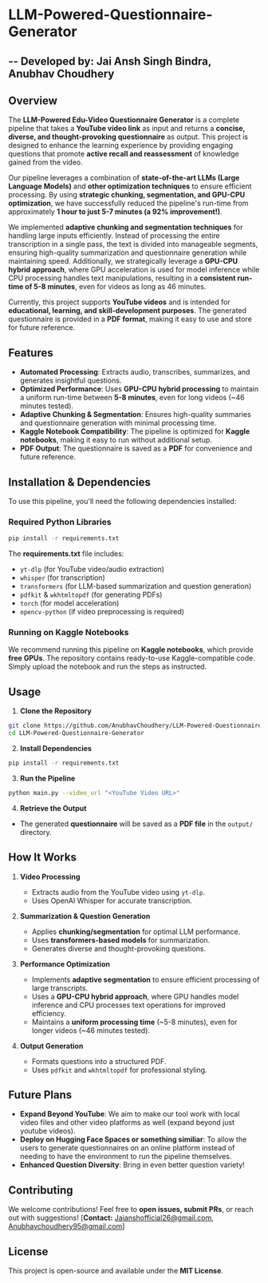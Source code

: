 # LLM-Powered-Questionnaire-Generator

--
**Developed by:** Jai Ansh Singh Bindra, Anubhav Choudhery
--

## Overview

The **LLM-Powered Edu-Video Questionnaire Generator** is a complete pipeline that takes a **YouTube video link** as input and returns a **concise, diverse, and thought-provoking questionnaire** as output. This project is designed to enhance the learning experience by providing engaging questions that promote **active recall and reassessment** of knowledge gained from the video.

Our pipeline leverages a combination of **state-of-the-art LLMs (Large Language Models)** and **other optimization techniques** to ensure efficient processing. By using **strategic chunking, segmentation, and GPU-CPU optimization**, we have successfully reduced the pipeline's run-time from approximately **1 hour to just 5-7 minutes (a 92% improvement!)**. 

We implemented **adaptive chunking and segmentation techniques** for handling large inputs efficiently. Instead of processing the entire transcription in a single pass, the text is divided into manageable segments, ensuring high-quality summarization and questionnaire generation while maintaining speed. Additionally, we strategically leverage a **GPU-CPU hybrid approach**, where GPU acceleration is used for model inference while CPU processing handles text manipulations, resulting in a **consistent run-time of 5-8 minutes**, even for videos as long as 46 minutes.

Currently, this project supports **YouTube videos** and is intended for **educational, learning, and skill-development purposes**. The generated questionnaire is provided in a **PDF format**, making it easy to use and store for future reference.

## Features

- **Automated Processing**: Extracts audio, transcribes, summarizes, and generates insightful questions.
- **Optimized Performance**: Uses **GPU-CPU hybrid processing** to maintain a uniform run-time between **5-8 minutes**, even for long videos (~46 minutes tested).
- **Adaptive Chunking & Segmentation**: Ensures high-quality summaries and questionnaire generation with minimal processing time.
- **Kaggle Notebook Compatibility**: The pipeline is optimized for **Kaggle notebooks**, making it easy to run without additional setup.
- **PDF Output**: The questionnaire is saved as a **PDF** for convenience and future reference.

## Installation & Dependencies

To use this pipeline, you'll need the following dependencies installed:

### Required Python Libraries
```bash
pip install -r requirements.txt
```
The **requirements.txt** file includes:
- `yt-dlp` (for YouTube video/audio extraction)
- `whisper` (for transcription)
- `transformers` (for LLM-based summarization and question generation)
- `pdfkit` & `wkhtmltopdf` (for generating PDFs)
- `torch` (for model acceleration)
- `opencv-python` (if video preprocessing is required)

### Running on Kaggle Notebooks
We recommend running this pipeline on **Kaggle notebooks**, which provide **free GPUs**. The repository contains ready-to-use Kaggle-compatible code. Simply upload the notebook and run the steps as instructed.

## Usage

1. **Clone the Repository**
```bash
git clone https://github.com/AnubhavChoudhery/LLM-Powered-Questionnaire-Generator.git
cd LLM-Powered-Questionnaire-Generator
```

2. **Install Dependencies**
```bash
pip install -r requirements.txt
```

3. **Run the Pipeline**
```bash
python main.py --video_url "<YouTube Video URL>"
```

4. **Retrieve the Output**
- The generated **questionnaire** will be saved as a **PDF file** in the `output/` directory.

## How It Works

1. **Video Processing**
   - Extracts audio from the YouTube video using `yt-dlp`.
   - Uses OpenAI Whisper for accurate transcription.

2. **Summarization & Question Generation**
   - Applies **chunking/segmentation** for optimal LLM performance.
   - Uses **transformers-based models** for summarization.
   - Generates diverse and thought-provoking questions.

3. **Performance Optimization**
   - Implements **adaptive segmentation** to ensure efficient processing of large transcripts.
   - Uses a **GPU-CPU hybrid approach**, where GPU handles model inference and CPU processes text operations for improved efficiency.
   - Maintains a **uniform processing time** (~5-8 minutes), even for longer videos (~46 minutes tested).

4. **Output Generation**
   - Formats questions into a structured PDF.
   - Uses `pdfkit` and `wkhtmltopdf` for professional styling.

## Future Plans
- **Expand Beyond YouTube**: We aim to make our tool work with local video files and other video platforms as well (expand beyond just youtube videos).
- **Deploy on Hugging Face Spaces or something similiar**: To allow the users to generate questionnaires on an online platform instead of needing to have the environment to run the pipeline themselves.
- **Enhanced Question Diversity**: Bring in even better question variety!

## Contributing
We welcome contributions! Feel free to **open issues, submit PRs**, or reach out with suggestions!
[**Contact:** [Jaianshofficial26@gmail.com](mailto:jaianshofficial26@gmail.com), [Anubhavchoudhery95@gmail.com](mailto:anubhavchoudhery95@gmail.com)]

## License
This project is open-source and available under the **MIT License**.
